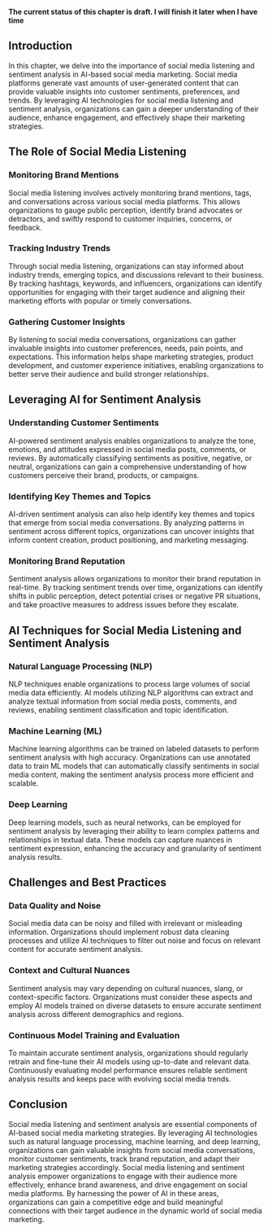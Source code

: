 **The current status of this chapter is draft. I will finish it later when I have time**

Introduction
------------

In this chapter, we delve into the importance of social media listening and sentiment analysis in AI-based social media marketing. Social media platforms generate vast amounts of user-generated content that can provide valuable insights into customer sentiments, preferences, and trends. By leveraging AI technologies for social media listening and sentiment analysis, organizations can gain a deeper understanding of their audience, enhance engagement, and effectively shape their marketing strategies.

The Role of Social Media Listening
----------------------------------

### Monitoring Brand Mentions

Social media listening involves actively monitoring brand mentions, tags, and conversations across various social media platforms. This allows organizations to gauge public perception, identify brand advocates or detractors, and swiftly respond to customer inquiries, concerns, or feedback.

### Tracking Industry Trends

Through social media listening, organizations can stay informed about industry trends, emerging topics, and discussions relevant to their business. By tracking hashtags, keywords, and influencers, organizations can identify opportunities for engaging with their target audience and aligning their marketing efforts with popular or timely conversations.

### Gathering Customer Insights

By listening to social media conversations, organizations can gather invaluable insights into customer preferences, needs, pain points, and expectations. This information helps shape marketing strategies, product development, and customer experience initiatives, enabling organizations to better serve their audience and build stronger relationships.

Leveraging AI for Sentiment Analysis
------------------------------------

### Understanding Customer Sentiments

AI-powered sentiment analysis enables organizations to analyze the tone, emotions, and attitudes expressed in social media posts, comments, or reviews. By automatically classifying sentiments as positive, negative, or neutral, organizations can gain a comprehensive understanding of how customers perceive their brand, products, or campaigns.

### Identifying Key Themes and Topics

AI-driven sentiment analysis can also help identify key themes and topics that emerge from social media conversations. By analyzing patterns in sentiment across different topics, organizations can uncover insights that inform content creation, product positioning, and marketing messaging.

### Monitoring Brand Reputation

Sentiment analysis allows organizations to monitor their brand reputation in real-time. By tracking sentiment trends over time, organizations can identify shifts in public perception, detect potential crises or negative PR situations, and take proactive measures to address issues before they escalate.

AI Techniques for Social Media Listening and Sentiment Analysis
---------------------------------------------------------------

### Natural Language Processing (NLP)

NLP techniques enable organizations to process large volumes of social media data efficiently. AI models utilizing NLP algorithms can extract and analyze textual information from social media posts, comments, and reviews, enabling sentiment classification and topic identification.

### Machine Learning (ML)

Machine learning algorithms can be trained on labeled datasets to perform sentiment analysis with high accuracy. Organizations can use annotated data to train ML models that can automatically classify sentiments in social media content, making the sentiment analysis process more efficient and scalable.

### Deep Learning

Deep learning models, such as neural networks, can be employed for sentiment analysis by leveraging their ability to learn complex patterns and relationships in textual data. These models can capture nuances in sentiment expression, enhancing the accuracy and granularity of sentiment analysis results.

Challenges and Best Practices
-----------------------------

### Data Quality and Noise

Social media data can be noisy and filled with irrelevant or misleading information. Organizations should implement robust data cleaning processes and utilize AI techniques to filter out noise and focus on relevant content for accurate sentiment analysis.

### Context and Cultural Nuances

Sentiment analysis may vary depending on cultural nuances, slang, or context-specific factors. Organizations must consider these aspects and employ AI models trained on diverse datasets to ensure accurate sentiment analysis across different demographics and regions.

### Continuous Model Training and Evaluation

To maintain accurate sentiment analysis, organizations should regularly retrain and fine-tune their AI models using up-to-date and relevant data. Continuously evaluating model performance ensures reliable sentiment analysis results and keeps pace with evolving social media trends.

Conclusion
----------

Social media listening and sentiment analysis are essential components of AI-based social media marketing strategies. By leveraging AI technologies such as natural language processing, machine learning, and deep learning, organizations can gain valuable insights from social media conversations, monitor customer sentiments, track brand reputation, and adapt their marketing strategies accordingly. Social media listening and sentiment analysis empower organizations to engage with their audience more effectively, enhance brand awareness, and drive engagement on social media platforms. By harnessing the power of AI in these areas, organizations can gain a competitive edge and build meaningful connections with their target audience in the dynamic world of social media marketing.
